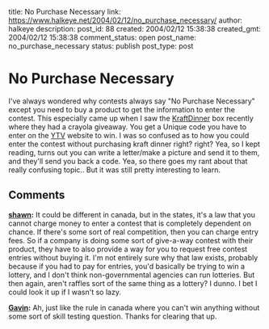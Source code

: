 title: No Purchase Necessary
link: https://www.halkeye.net/2004/02/12/no_purchase_necessary/
author: halkeye
description: 
post_id: 88
created: 2004/02/12 15:38:38
created_gmt: 2004/02/12 15:38:38
comment_status: open
post_name: no_purchase_necessary
status: publish
post_type: post

# No Purchase Necessary

I've always wondered why contests always say "No Purchase Necessary" except you need to buy a product to get the information to enter the contest. This especially came up when I saw the [KraftDinner](http://www.kraftcanada.com/) box recently where they had a crayola giveaway. You get a Unique code you have to enter on the [YTV](http://www.ytv.com) website to win. I was so confused as to how you could enter the contest without purchasing kraft dinner right? right? Yea, so I kept reading, turns out you can write a letter/make a picture and send it to them, and they'll send you back a code. Yea, so there goes my rant about that really confusing topic.. But it was still pretty interesting to learn.

## Comments

**[shawn](#53 "2004-02-15 21:29:35"):** It could be different in canada, but in the states, it's a law that you cannot charge money to enter a contest that is completely dependent on chance. If there's some sort of real competition, then you can charge entry fees. So if a company is doing some sort of give-a-way contest with their product, they have to also provide a way for you to request free contest entries without buying it. I'm not entirely sure why that law exists, probably because if you had to pay for entries, you'd basically be trying to win a lottery, and I don't think non-governmental agencies can run lotteries. But then again, aren't raffles sort of the same thing as a lottery? I dunno. I bet I could look it up if I wasn't so lazy.

**[Gavin](#54 "2004-02-15 22:14:50"):** Ah, just like the rule in canada where you can't win anything without some sort of skill testing question. Thanks for clearing that up.

